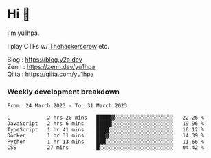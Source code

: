 # Hi 👋

I'm yu1hpa.

I play CTFs w/ [Thehackerscrew](https://www.thehackerscrew.team/) etc.

Blog : https://blog.y2a.dev  
Zenn : https://zenn.dev/yu1hpa  
Qiita : https://qiita.com/yu1hpa  

### Weekly development breakdown

<!--START_SECTION:waka-->

```text
From: 24 March 2023 - To: 31 March 2023

C            2 hrs 20 mins   █████▓░░░░░░░░░░░░░░░░░░░   22.26 %
JavaScript   2 hrs 6 mins    █████░░░░░░░░░░░░░░░░░░░░   19.96 %
TypeScript   1 hr 41 mins    ████░░░░░░░░░░░░░░░░░░░░░   16.12 %
Docker       1 hr 31 mins    ███▓░░░░░░░░░░░░░░░░░░░░░   14.39 %
Python       1 hr 13 mins    ███░░░░░░░░░░░░░░░░░░░░░░   11.66 %
CSS          27 mins         █░░░░░░░░░░░░░░░░░░░░░░░░   04.42 %
```

<!--END_SECTION:waka-->

